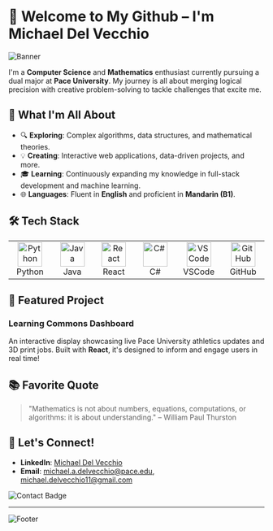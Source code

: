 # 👋 Welcome to My Github – I'm Michael Del Vecchio

![Banner](https://user-images.githubusercontent.com/YourUsername/banner.png)

I'm a **Computer Science** and **Mathematics** enthusiast currently pursuing a dual major at **Pace University**. My journey is all about merging logical precision with creative problem-solving to tackle challenges that excite me.

## 🔭 What I'm All About
- 🔍 **Exploring**: Complex algorithms, data structures, and mathematical theories.
- 💡 **Creating**: Interactive web applications, data-driven projects, and more.
- 🎓 **Learning**: Continuously expanding my knowledge in full-stack development and machine learning.
- 🌐 **Languages**: Fluent in **English** and proficient in **Mandarin (B1)**.

## 🛠️ Tech Stack
<table>
  <tr>
    <td align="center" width="96">
      <img src="https://cdn.simpleicons.org/python" width="48" height="48" alt="Python" />
      <br>Python
    </td>
    <td align="center" width="96">
      <img src="https://cdn.simpleicons.org/java/007396" width="48" height="48" alt="Java" />
      <br>Java
    </td>
    <td align="center" width="96">
      <img src="https://cdn.simpleicons.org/react/61DAFB" width="48" height="48" alt="React" />
      <br>React
    </td>
    <td align="center" width="96">
      <img src="https://cdn.simpleicons.org/csharp/239120" width="48" height="48" alt="C#" />
      <br>C#
    </td>
    <td align="center" width="96">
      <img src="https://cdn.simpleicons.org/visualstudiocode/007ACC" width="48" height="48" alt="VSCode" />
      <br>VSCode
    </td>
    <td align="center" width="96">
      <img src="https://cdn.simpleicons.org/github/181717" width="48" height="48" alt="GitHub" />
      <br>GitHub
    </td>
  </tr>
</table>


## 🎨 Featured Project
### Learning Commons Dashboard 
An interactive display showcasing live Pace University athletics updates and 3D print jobs. Built with **React**, it's designed to inform and engage users in real time!

## 📚 Favorite Quote
> "Mathematics is not about numbers, equations, computations, or algorithms: it is about understanding." – William Paul Thurston

## 💬 Let's Connect!
- **LinkedIn**: [Michael Del Vecchio](www.linkedin.com/in/michael-del-vecchio-4b630b271)
- **Email**: michael.a.delvecchio@pace.edu, michael.delvecchio11@gmail.com

![Contact Badge](https://img.shields.io/badge/Let's%20Connect%20on%20LinkedIn-0A66C2?style=for-the-badge&logo=linkedin&logoColor=white)

---

![Footer](https://user-images.githubusercontent.com/Mikanical/footer.png) <!-- Replace with your custom footer image URL -->

